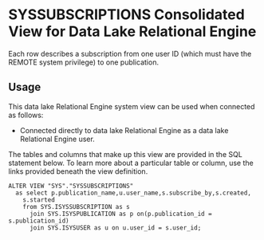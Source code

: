 <!-- loio3bea46346c5f1014b224ad518bdb7f6e -->

# SYSSUBSCRIPTIONS Consolidated View for Data Lake Relational Engine

Each row describes a subscription from one user ID \(which must have the REMOTE system privilege\) to one publication.



<a name="loio3bea46346c5f1014b224ad518bdb7f6e__section_v1w_qbq_b4b"/>

## Usage

This data lake Relational Engine system view can be used when connected as follows:

-   Connected directly to data lake Relational Engine as a data lake Relational Engine user.



The tables and columns that make up this view are provided in the SQL statement below. To learn more about a particular table or column, use the links provided beneath the view definition.

```
ALTER VIEW "SYS"."SYSSUBSCRIPTIONS"
  as select p.publication_name,u.user_name,s.subscribe_by,s.created,
    s.started
    from SYS.ISYSSUBSCRIPTION as s
      join SYS.ISYSPUBLICATION as p on(p.publication_id = s.publication_id)
      join SYS.ISYSUSER as u on u.user_id = s.user_id;
```

